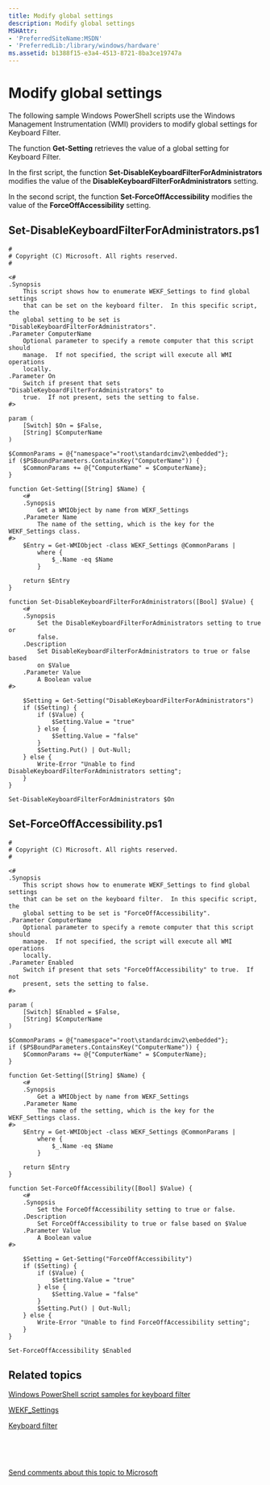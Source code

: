 ```yaml
---
title: Modify global settings
description: Modify global settings
MSHAttr:
- 'PreferredSiteName:MSDN'
- 'PreferredLib:/library/windows/hardware'
ms.assetid: b1388f15-e3a4-4513-8721-8ba3ce19747a
---
```


# Modify global settings


The following sample Windows PowerShell scripts use the Windows Management Instrumentation (WMI) providers to modify global settings for Keyboard Filter.

The function **Get-Setting** retrieves the value of a global setting for Keyboard Filter.

In the first script, the function **Set-DisableKeyboardFilterForAdministrators** modifies the value of the **DisableKeyboardFilterForAdministrators** setting.

In the second script, the function **Set-ForceOffAccessibility** modifies the value of the **ForceOffAccessibility** setting.

## Set-DisableKeyboardFilterForAdministrators.ps1


``` syntax
#
# Copyright (C) Microsoft. All rights reserved.
#

<#
.Synopsis
    This script shows how to enumerate WEKF_Settings to find global settings
    that can be set on the keyboard filter.  In this specific script, the
    global setting to be set is "DisableKeyboardFilterForAdministrators".
.Parameter ComputerName
    Optional parameter to specify a remote computer that this script should
    manage.  If not specified, the script will execute all WMI operations
    locally.
.Parameter On
    Switch if present that sets "DisableKeyboardFilterForAdministrators" to
    true.  If not present, sets the setting to false.
#>

param (
    [Switch] $On = $False,
    [String] $ComputerName
)

$CommonParams = @{"namespace"="root\standardcimv2\embedded"};
if ($PSBoundParameters.ContainsKey("ComputerName")) {
    $CommonParams += @{"ComputerName" = $ComputerName};
}

function Get-Setting([String] $Name) {
    <#
    .Synopsis
        Get a WMIObject by name from WEKF_Settings
    .Parameter Name
        The name of the setting, which is the key for the WEKF_Settings class.
#>
    $Entry = Get-WMIObject -class WEKF_Settings @CommonParams |
        where {
            $_.Name -eq $Name
        }

    return $Entry
}

function Set-DisableKeyboardFilterForAdministrators([Bool] $Value) {
    <#
    .Synopsis
        Set the DisableKeyboardFilterForAdministrators setting to true or
        false.
    .Description
        Set DisableKeyboardFilterForAdministrators to true or false based
        on $Value
    .Parameter Value
        A Boolean value
#>

    $Setting = Get-Setting("DisableKeyboardFilterForAdministrators")
    if ($Setting) {
        if ($Value) {
            $Setting.Value = "true" 
        } else {
            $Setting.Value = "false"
        }
        $Setting.Put() | Out-Null;
    } else {
        Write-Error "Unable to find DisableKeyboardFilterForAdministrators setting";
    }
}

Set-DisableKeyboardFilterForAdministrators $On
```

## Set-ForceOffAccessibility.ps1


``` syntax
#
# Copyright (C) Microsoft. All rights reserved.
#

<#
.Synopsis
    This script shows how to enumerate WEKF_Settings to find global settings
    that can be set on the keyboard filter.  In this specific script, the
    global setting to be set is "ForceOffAccessibility".
.Parameter ComputerName
    Optional parameter to specify a remote computer that this script should
    manage.  If not specified, the script will execute all WMI operations
    locally.
.Parameter Enabled
    Switch if present that sets "ForceOffAccessibility" to true.  If not
    present, sets the setting to false.
#>

param (
    [Switch] $Enabled = $False,
    [String] $ComputerName
)

$CommonParams = @{"namespace"="root\standardcimv2\embedded"};
if ($PSBoundParameters.ContainsKey("ComputerName")) {
    $CommonParams += @{"ComputerName" = $ComputerName};
}

function Get-Setting([String] $Name) {
    <#
    .Synopsis
        Get a WMIObject by name from WEKF_Settings
    .Parameter Name
        The name of the setting, which is the key for the WEKF_Settings class.
#>
    $Entry = Get-WMIObject -class WEKF_Settings @CommonParams |
        where {
            $_.Name -eq $Name
        }

    return $Entry
}

function Set-ForceOffAccessibility([Bool] $Value) {
    <#
    .Synopsis
        Set the ForceOffAccessibility setting to true or false.
    .Description
        Set ForceOffAccessibility to true or false based on $Value
    .Parameter Value
        A Boolean value
#>

    $Setting = Get-Setting("ForceOffAccessibility")
    if ($Setting) {
        if ($Value) {
            $Setting.Value = "true" 
        } else {
            $Setting.Value = "false"
        }
        $Setting.Put() | Out-Null;
    } else {
        Write-Error "Unable to find ForceOffAccessibility setting";
    }
}

Set-ForceOffAccessibility $Enabled
```

## Related topics


[Windows PowerShell script samples for keyboard filter](windows-powershell-script-samples-for-keyboard-filter.md)

[WEKF\_Settings](wekf-settings.md)

[Keyboard filter](keyboard-filter.md)

 

 

[Send comments about this topic to Microsoft](mailto:wsddocfb@microsoft.com?subject=Documentation%20feedback%20%5Bp_enterprise_customizations\p_enterprise_customizations%5D:%20Modify%20global%20settings%20%20RELEASE:%20%2810/17/2016%29&body=%0A%0APRIVACY%20STATEMENT%0A%0AWe%20use%20your%20feedback%20to%20improve%20the%20documentation.%20We%20don't%20use%20your%20email%20address%20for%20any%20other%20purpose,%20and%20we'll%20remove%20your%20email%20address%20from%20our%20system%20after%20the%20issue%20that%20you're%20reporting%20is%20fixed.%20While%20we're%20working%20to%20fix%20this%20issue,%20we%20might%20send%20you%20an%20email%20message%20to%20ask%20for%20more%20info.%20Later,%20we%20might%20also%20send%20you%20an%20email%20message%20to%20let%20you%20know%20that%20we've%20addressed%20your%20feedback.%0A%0AFor%20more%20info%20about%20Microsoft's%20privacy%20policy,%20see%20http://privacy.microsoft.com/en-us/default.aspx. "Send comments about this topic to Microsoft")





